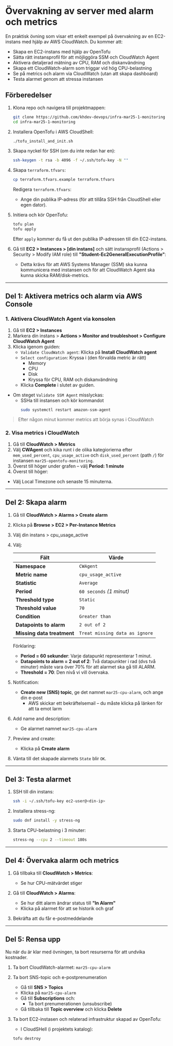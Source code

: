 # Övervakning av server med alarm och metrics

En praktisk övning som visar ett enkelt exempel på övervakning av en EC2-instans med hjälp av AWS CloudWatch. Du kommer att:
- Skapa en EC2-instans med hjälp av OpenTofu
- Sätta rätt instansprofil för att möjliggöra SSM och CloudWatch Agent
- Aktivera detaljerad mätning av CPU, RAM och diskanvändning
- Skapa ett CloudWatch-alarm som triggar vid hög CPU-belastning
- Se på metrics och alarm via CloudWatch (utan att skapa dashboard)
- Testa alarmet genom att stressa instansen

## Förberedelser

1. Klona repo och navigera till projektmappen:
   ```bash
   git clone https://github.com/khdev-devops/infra-mar25-1-monitoring
   cd infra-mar25-1-monitoring
   ```

2. Installera OpenTofu i AWS CloudShell:
   ```bash
   ./tofu_install_and_init.sh
   ```

3. Skapa nyckel för SSH (om du inte redan har en):
   ```bash
   ssh-keygen -t rsa -b 4096 -f ~/.ssh/tofu-key -N ""
   ```

4. Skapa `terraform.tfvars`:
   ```bash
   cp terraform.tfvars.example terraform.tfvars
   ```
   Redigera `terraform.tfvars`:
   - Ange din publika IP-adress (för att tillåta SSH från CloudShell eller egen dator).

5. Initiera och kör OpenTofu:
   ```bash
   tofu plan
   tofu apply
   ```

   Efter `apply` kommer du få ut den publika IP-adressen till din EC2-instans.

6. Gå till **EC2 > Instances > [din instans]** och sätt instansprofil (Actions > Security > Modify IAM role) till **"Student-Ec2GeneralExecutionProfile"**:
   - Detta krävs för att AWS Systems Manager (SSM) ska kunna kommunicera med instansen och för att CloudWatch Agent ska kunna skicka RAM/disk-metrics.

---

## Del 1: Aktivera metrics och alarm via AWS Console

### 1. Aktivera CloudWatch Agent via konsolen

1. Gå till **EC2 > Instances**
2. Markera din instans > **Actions > Monitor and troubleshoot > Configure CloudWatch Agent**
3. Klicka igenom guiden:
   - `Validate CloudWatch agent`: Klicka på **Install CloudWatch agent**
   - `Select configuration`: Kryssa i (den förvalda metric är rätt)
      - Memory
      - CPU
      - Disk
      - Kryssa för CPU, RAM och diskanvändning
   - Klicka **Complete** i slutet av guiden.

- Om steget `Validate SSM Agent` misslyckas:
   - SSHa till instansen och kör kommandot
      ```bash
      sudo systemctl restart amazon-ssm-agent
      ```

> Efter någon minut kommer metrics att börja synas i CloudWatch

### 2. Visa metrics i CloudWatch

1. Gå till **CloudWatch > Metrics**
2. Välj **CWAgent** och kika runt i de olika kategiorierna efter `mem_used_percent`, `cpu_usage_active` och `disk_used_percent` (path `/`) för instansen `mar25-opentofu-monitoring`.
4. Överst till höger under grafen – välj **Period: 1 minute**
5. Överst till höger:
  - Välj Local Timezone och senaste 15 minuterna.

---

## Del 2: Skapa alarm

1. Gå till **CloudWatch > Alarms > Create alarm**
2. Klicka på **Browse > EC2 > Per-Instance Metrics**
3. Välj din instans > cpu_usage_active
4. Välj:

      | Fält | Värde |
      |------|-------|
      | **Namespace** | `CWAgent` |
      | **Metric name** | `cpu_usage_active` |
      | **Statistic** | `Average` |
      | **Period** | `60 seconds` *(1 minut)* |
      | **Threshold type** | `Static` |
      | **Threshold value** | `70` |
      | **Condition** | `Greater than` |
      | **Datapoints to alarm** | `2 out of 2` |
      | **Missing data treatment** | `Treat missing data as ignore` |

      Förklaring:
      - **Period = 60 sekunder**: Varje datapunkt representerar 1 minut.
      - **Datapoints to alarm = 2 out of 2**: Två datapunkter i rad (dvs två minuter) måste vara över 70% för att alarmet ska gå till ALARM.
      - **Threshold = 70**: Den nivå vi vill övervaka.

5. Notification:
   - **Create new (SNS) topic**, ge det namnet `mar25-cpu-alarm`, och ange din e-post
      - AWS skickar ett bekräftelsemail – du måste klicka på länken för att ta emot larm
6. Add name and description:
   - Ge alarmet namnet `mar25-cpu-alarm`
7. Preview and create:
   - Klicka på **Create alarm**
8. Vänta till det skapade alarmets `State` blir `OK`.
---

## Del 3: Testa alarmet

1. SSH till din instans:
   ```bash
   ssh -i ~/.ssh/tofu-key ec2-user@<din-ip>
   ```

2. Installera stress-ng:
   ```bash
   sudo dnf install -y stress-ng
   ```

3. Starta CPU-belastning i 3 minuter:
   ```bash
   stress-ng --cpu 2 --timeout 180s
   ```

---

## Del 4: Övervaka alarm och metrics

1. Gå tillbaka till **CloudWatch > Metrics**:
   - Se hur CPU-mätvärdet stiger

2. Gå till **CloudWatch > Alarms**:
   - Se hur ditt alarm ändrar status till **"In Alarm"**
   - Klicka på alarmet för att se historik och graf

3. Bekräfta att du får e-postmeddelande

---

## Del 5: Rensa upp

Nu när du är klar med övningen, ta bort resurserna för att undvika kostnader.

1. Ta bort CloudWatch-alarmet: `mar25-cpu-alarm`

2. Ta bort SNS-topic och e-postprenumeration
	- Gå till **SNS > Topics**
	- Klicka på `mar25-cpu-alarm`
	- Gå till **Subscriptions** och:
	   - Ta bort prenumerationen (unsubscribe)
	- Gå tillbaka till **Topic overview** och klicka **Delete**

3. Ta bort EC2-instasen och relaterad infrastruktur skapad av OpenTofu:
   - I CloudSHell (i projektets katalog):
	```bash
	tofu destroy
	```
